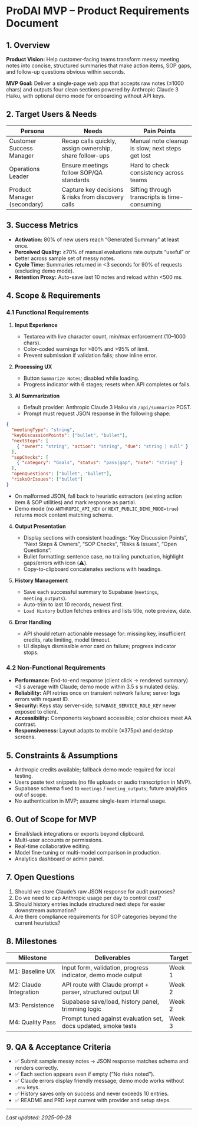 # ProDAI MVP – Product Requirements Document

## 1. Overview

**Product Vision:** Help customer-facing teams transform messy meeting notes into concise, structured summaries that make action items, SOP gaps, and follow-up questions obvious within seconds.

**MVP Goal:** Deliver a single-page web app that accepts raw notes (≤1000 chars) and outputs four clean sections powered by Anthropic Claude 3 Haiku, with optional demo mode for onboarding without API keys.

## 2. Target Users & Needs

| Persona | Needs | Pain Points |
| --- | --- | --- |
| Customer Success Manager | Recap calls quickly, assign ownership, share follow-ups | Manual note cleanup is slow; next steps get lost |
| Operations Leader | Ensure meetings follow SOP/QA standards | Hard to check consistency across teams |
| Product Manager (secondary) | Capture key decisions & risks from discovery calls | Sifting through transcripts is time-consuming |

## 3. Success Metrics

- **Activation:** 80% of new users reach “Generated Summary” at least once.
- **Perceived Quality:** ≥70% of manual evaluations rate outputs “useful” or better across sample set of messy notes.
- **Cycle Time:** Summaries returned in <3 seconds for 90% of requests (excluding demo mode).
- **Retention Proxy:** Auto-save last 10 notes and reload within <500 ms.

## 4. Scope & Requirements

### 4.1 Functional Requirements

1. **Input Experience**
   - Textarea with live character count, min/max enforcement (10–1000 chars).
   - Color-coded warnings for >80% and >95% of limit.
   - Prevent submission if validation fails; show inline error.

2. **Processing UX**
   - Button `Summarize Notes`; disabled while loading.
   - Progress indicator with 6 stages; resets when API completes or fails.

3. **AI Summarization**
   - Default provider: Anthropic Claude 3 Haiku via `/api/summarize` POST.
   - Prompt must request JSON response in the following shape:

```json
{
  "meetingType": "string",
  "keyDiscussionPoints": ["bullet", "bullet"],
  "nextSteps": [
    { "owner": "string", "action": "string", "due": "string | null" }
  ],
  "sopChecks": [
    { "category": "Goals", "status": "pass|gap", "note": "string" }
  ],
  "openQuestions": ["bullet", "bullet"],
  "risksOrIssues": ["bullet"]
}
```

   - On malformed JSON, fall back to heuristic extractors (existing action item & SOP utilities) and mark response as partial.
   - Demo mode (no `ANTHROPIC_API_KEY` or `NEXT_PUBLIC_DEMO_MODE=true`) returns mock content matching schema.

4. **Output Presentation**
   - Display sections with consistent headings: “Key Discussion Points”, “Next Steps & Owners”, “SOP Checks”, “Risks & Issues”, “Open Questions”.
   - Bullet formatting: sentence case, no trailing punctuation, highlight gaps/errors with icon (⚠️).
   - Copy-to-clipboard concatenates sections with headings.

5. **History Management**
   - Save each successful summary to Supabase (`meetings`, `meeting_outputs`).
   - Auto-trim to last 10 records, newest first.
   - `Load History` button fetches entries and lists title, note preview, date.

6. **Error Handling**
   - API should return actionable message for: missing key, insufficient credits, rate limiting, model timeout.
   - UI displays dismissible error card on failure; progress indicator stops.

### 4.2 Non-Functional Requirements

- **Performance:** End-to-end response (client click → rendered summary) <3 s average with Claude; demo mode within 3.5 s simulated delay.
- **Reliability:** API retries once on transient network failure; server logs errors with request ID.
- **Security:** Keys stay server-side; `SUPABASE_SERVICE_ROLE_KEY` never exposed to client.
- **Accessibility:** Components keyboard accessible; color choices meet AA contrast.
- **Responsiveness:** Layout adapts to mobile (≤375px) and desktop screens.

## 5. Constraints & Assumptions

- Anthropic credits available; fallback demo mode required for local testing.
- Users paste text snippets (no file uploads or audio transcription in MVP).
- Supabase schema fixed to `meetings` / `meeting_outputs`; future analytics out of scope.
- No authentication in MVP; assume single-team internal usage.

## 6. Out of Scope for MVP

- Email/slack integrations or exports beyond clipboard.
- Multi-user accounts or permissions.
- Real-time collaborative editing.
- Model fine-tuning or multi-model comparison in production.
- Analytics dashboard or admin panel.

## 7. Open Questions

1. Should we store Claude’s raw JSON response for audit purposes?
2. Do we need to cap Anthropic usage per day to control cost?
3. Should history entries include structured next steps for easier downstream automation?
4. Are there compliance requirements for SOP categories beyond the current heuristics?

## 8. Milestones

| Milestone | Deliverables | Target |
| --- | --- | --- |
| M1: Baseline UX | Input form, validation, progress indicator, demo mode output | Week 1 |
| M2: Claude Integration | API route with Claude prompt + parser, structured output UI | Week 2 |
| M3: Persistence | Supabase save/load, history panel, trimming logic | Week 2 |
| M4: Quality Pass | Prompt tuned against evaluation set, docs updated, smoke tests | Week 3 |

## 9. QA & Acceptance Criteria

- ✅ Submit sample messy notes → JSON response matches schema and renders correctly.
- ✅ Each section appears even if empty (“No risks noted”).
- ✅ Claude errors display friendly message; demo mode works without `.env` keys.
- ✅ History saves only on success and never exceeds 10 entries.
- ✅ README and PRD kept current with provider and setup steps.

---

_Last updated: 2025-09-28_

